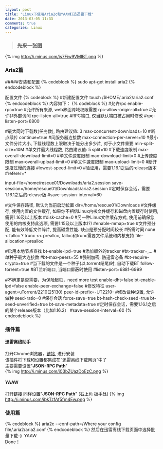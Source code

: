 ```yaml
---
layout: post
title: "Linux下使用Aria2c和YAAW打造迅雷下载"
date: 2013-03-05 11:33
comments: true
categories: Linux
---
```

> ### 先来一张图  
{% img http://i.minus.com/is7Fiw9VMlBT.png %}

### Aria2篇

#####安装和配置
{% codeblock %}
sudo apt-get install aria2
{% endcodeblock %}

配置文件
{% codeblock %}
#新建配置文件
touch /$HOME/.aria2/aria2.conf
{% endcodeblock %}
内容如下：
{% codeblock %}
#允许rpc
enable-rpc=true
#允许所有来源, web界面跨域权限需要
rpc-allow-origin-all=true
#允许非外部访问
rpc-listen-all=true
#RPC端口, 仅当默认端口被占用时修改
#rpc-listen-port=6800

#最大同时下载数(任务数), 路由建议值: 3
max-concurrent-downloads=10
#断点续传
continue=true
#同服务器连接数
max-connection-per-server=10
#最小文件分片大小, 下载线程数上限取决于能分出多少片, 对于小文件重要
min-split-size=10M
#单文件最大线程数, 路由建议值: 5
split=10
#下载速度限制
max-overall-download-limit=0
#单文件速度限制
max-download-limit=0
#上传速度限制
max-overall-upload-limit=0
#单文件速度限制
max-upload-limit=0
#断开速度过慢的连接
#lowest-speed-limit=0
#验证用，需要1.16.1之后的release版本
#referer=*


input-file=/home/rescue01/Downloads/aria2.session
save-session=/home/rescue01/Downloads/aria2.session
#定时保存会话，需要1.16.1之后的release版
#save-session-interval=60


#文件保存路径, 默认为当前启动位置
dir=/home/rescue01/Downloads
#文件缓存, 使用内置的文件缓存, 如果你不相信Linux内核文件缓存和磁盘内置缓存时使用, 需要1.16及以上版本
#disk-cache=0
#另一种Linux文件缓存方式, 使用前确保您使用的内核支持此选项, 需要1.15及以上版本(?)
#enable-mmap=true
#文件预分配, 能有效降低文件碎片, 提高磁盘性能. 缺点是预分配时间较长
#所需时间 none < falloc ? trunc << prealloc, falloc和trunc需要文件系统和内核支持
file-allocation=prealloc


#启用本地节点查找
bt-enable-lpd=true
#添加额外的tracker
#bt-tracker=<URI>,…
#单种子最大连接数
#bt-max-peers=55
#强制加密, 防迅雷必备
#bt-require-crypto=true
#当下载的文件是一个种子(以.torrent结尾)时, 自动下载BT
follow-torrent=true
#BT监听端口, 当端口屏蔽时使用
#listen-port=6881-6999



#不确定是否需要，为保险起见，need more test
enable-dht=false
bt-enable-lpd=false
enable-peer-exchange=false
#修改特征
user-agent=uTorrent/2210(25130)
peer-id-prefix=-UT2210-
#修改做种设置, 允许做种
seed-ratio=0
#保存会话
force-save=true
bt-hash-check-seed=true
bt-seed-unverified=true
bt-save-metadata=true
#定时保存会话，需要1.16.1之后的某个release版本（比如1.16.2）
#save-session-interval=60
{% endcodeblock %}


### 插件篇    

#### 迅雷离线助手    
打开Chrome浏览器，[链接](https://chrome.google.com/webstore/detail/thunderlixianassistant/eehlmkfpnagoieibahhcghphdbjcdmen?hl=zh-CN ), 进行安装  
该插件将下载和设置都集成在“迅雷离线下载网页”中了  
主要需要设置"__JSON-RPC Path__"  
{% img http://i.minus.com/i03bZUazDoEzC.png %}  

#### YAAW
打开[链接](https://chrome.google.com/webstore/detail/thunderlixianassistant/eehlmkfpnagoieibahhcghphdbjcdmen)
同样设置"__JSON-RPC Path__" (右上角 扳手处)
{% img http://i.minus.com/ibkTzfAf5fm4Ew.png %}

### 使用篇
{% codeblock %}
aria2c --conf-path=/Where your config file/.aria2/aria2.conf
{% endcodeblock %}
然后在迅雷离线下载页面中选择批量下载-》YAAW  
Done！  
